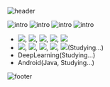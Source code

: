 ![header](https://capsule-render.vercel.app/api?type=waving&color=auto&height=300&section=header&text=NewPlus%20GitHub&fontSize=90)

![intro](https://capsule-render.vercel.app/api?type=transparent&text=YongHwan%20Lee&fontAlign=50&animation=blink&fontSize=40&section=intro&height=50)
![intro](https://capsule-render.vercel.app/api?type=transparent&text=1999.03.26&fontAlign=50&animation=blink&fontSize=20&section=intro&height=50)
![intro](https://capsule-render.vercel.app/api?type=transparent&text=Jeonbuk%20National%20University,%20IT%20Engineering&fontAlign=50&animation=blink&fontSize=20&section=intro&height=50)
![intro](https://capsule-render.vercel.app/api?type=transparent&text=Tech%20Stack&fontAlign=50&animation=blink&fontSize=20&section=intro&height=50)

- <img src="https://img.shields.io/badge/C/C++-3766AB?style=flat-square&logo=C++&logoColor=white"/></a>, <img src="https://img.shields.io/badge/Python-3766AB?style=flat-square&logo=Python&logoColor=white"/></a>, <img src="https://img.shields.io/badge/Java-3766AB?style=flat-square&logo=Java&logoColor=white"/></a>, <img src="https://img.shields.io/badge/VB.NET-3766AB?style=flat-square&logo=.NET&logoColor=white"/></a>, <img src="https://img.shields.io/badge/SQL-3766AB?style=flat-square&logo=MySQL&logoColor=white"/></a>
- <img src="https://img.shields.io/badge/HTML-3766AB?style=flat-square&logo=HTML&logoColor=white"/></a>, <img src="https://img.shields.io/badge/CSS-3766AB?style=flat-square&logo=CSS&logoColor=white"/></a>, <img src="https://img.shields.io/badge/JavaScript-3766AB?style=flat-square&logo=javascript&logoColor=white"/></a>, <img src="https://img.shields.io/badge/ASP-3766AB?style=flat-square&logo=ASP&logoColor=white"/></a>, <img src="https://img.shields.io/badge/PHP-3766AB?style=flat-square&logo=PHP&logoColor=white"/></a>(Studying...)
- DeepLearning(Studying...)
- Android(Java, Studying...)

![footer](https://capsule-render.vercel.app/api?type=waving&color=auto&height=300&section=footer)
